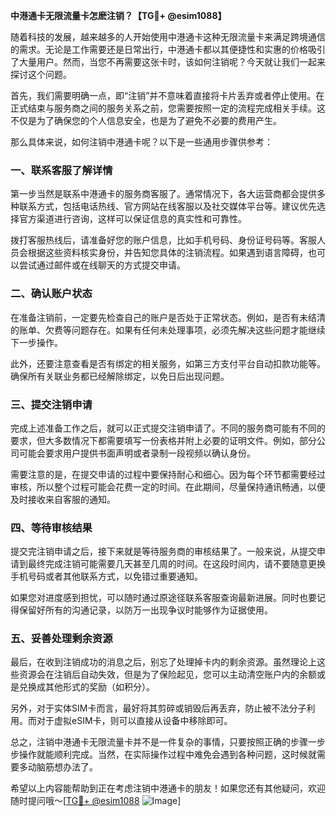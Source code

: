 **中港通卡无限流量卡怎麽注销？【TG💪+ @esim1088】**

随着科技的发展，越来越多的人开始使用中港通卡这种无限流量卡来满足跨境通信的需求。无论是工作需要还是日常出行，中港通卡都以其便捷性和实惠的价格吸引了大量用户。然而，当您不再需要这张卡时，该如何注销呢？今天就让我们一起来探讨这个问题。

首先，我们需要明确一点，即“注销”并不意味着直接将卡片丢弃或者停止使用。在正式结束与服务商之间的服务关系之前，您需要按照一定的流程完成相关手续。这不仅是为了确保您的个人信息安全，也是为了避免不必要的费用产生。

那么具体来说，如何注销中港通卡呢？以下是一些通用步骤供参考：

### 一、联系客服了解详情

第一步当然是联系中港通卡的服务商客服了。通常情况下，各大运营商都会提供多种联系方式，包括电话热线、官方网站在线客服以及社交媒体平台等。建议优先选择官方渠道进行咨询，这样可以保证信息的真实性和可靠性。

拨打客服热线后，请准备好您的账户信息，比如手机号码、身份证号码等。客服人员会根据这些资料核实身份，并告知您具体的注销流程。如果遇到语言障碍，也可以尝试通过邮件或在线聊天的方式提交申请。

### 二、确认账户状态

在准备注销前，一定要先检查自己的账户是否处于正常状态。例如，是否有未结清的账单、欠费等问题存在。如果有任何未处理事项，必须先解决这些问题才能继续下一步操作。

此外，还要注意查看是否有绑定的相关服务，如第三方支付平台自动扣款功能等。确保所有关联业务都已经解除绑定，以免日后出现问题。

### 三、提交注销申请

完成上述准备工作之后，就可以正式提交注销申请了。不同的服务商可能有不同的要求，但大多数情况下都需要填写一份表格并附上必要的证明文件。例如，部分公司可能会要求用户提供书面声明或者录制一段视频以确认身份。

需要注意的是，在提交申请的过程中要保持耐心和细心。因为每个环节都需要经过审核，所以整个过程可能会花费一定的时间。在此期间，尽量保持通讯畅通，以便及时接收来自客服的通知。

### 四、等待审核结果

提交完注销申请之后，接下来就是等待服务商的审核结果了。一般来说，从提交申请到最终完成注销可能需要几天甚至几周的时间。在这段时间内，请不要随意更换手机号码或者其他联系方式，以免错过重要通知。

如果您对进度感到担忧，可以随时通过原途径联系客服查询最新进展。同时也要记得保留好所有的沟通记录，以防万一出现争议时能够作为证据使用。

### 五、妥善处理剩余资源

最后，在收到注销成功的消息之后，别忘了处理掉卡内的剩余资源。虽然理论上这些资源会在注销后自动失效，但是为了保险起见，您可以主动清空账户内的余额或是兑换成其他形式的奖励（如积分）。

另外，对于实体SIM卡而言，最好将其剪碎或销毁后再丢弃，防止被不法分子利用。而对于虚拟eSIM卡，则可以直接从设备中移除即可。

总之，注销中港通卡无限流量卡并不是一件复杂的事情，只要按照正确的步骤一步步操作就能顺利完成。当然，在实际操作过程中难免会遇到各种问题，这时候就需要多动脑筋想办法了。

希望以上内容能帮助到正在考虑注销中港通卡的朋友！如果您还有其他疑问，欢迎随时提问哦～[[TG💪+ @esim1088](https://t.me/s/esim1088) ![Image](https://i.postimg.cc/4NQfJmqS/Snipaste-2025-05-13-00-14-12.png)]